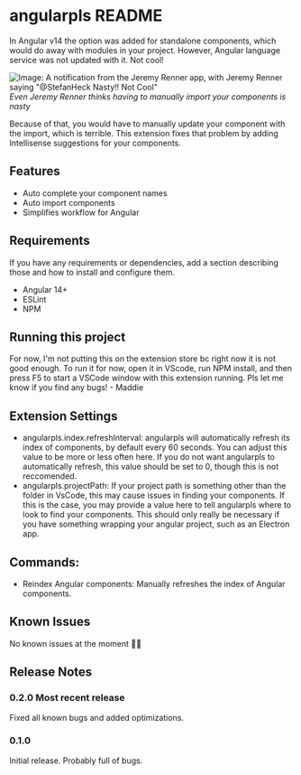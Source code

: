 # angularpls README

In Angular v14 the option was added for standalone components, which would do away with modules in your project. However, Angular language service was not updated with it. Not cool!

![Image: A notification from the Jeremy Renner app, with Jeremy Renner saying "@StefanHeck Nasty!! Not Cool"](https://64.media.tumblr.com/052bda3209119151101d90e323f735f8/b911ea16300852d8-c8/s540x810/b99928d11b07a979d3e6fe0cf6a6c3952635de53.jpg)
*Even Jeremy Renner thinks having to manually import your components is nasty*

Because of that, you would have to manually update your component with the import, which is terrible. This extension fixes that problem by adding Intellisense suggestions for your components.

## Features

- Auto complete your component names
- Auto import components
- Simplifies workflow for Angular

## Requirements

If you have any requirements or dependencies, add a section describing those and how to install and configure them.

- Angular 14+
- ESLint
- NPM

## Running this project

For now, I'm not putting this on the extension store bc right now it is not good enough. To run it for now, open it in VScode, run NPM install, and then press F5 to start a VSCode window with this extension running. Pls let me know if you find any bugs! - Maddie

## Extension Settings

- angularpls.index.refreshInterval: angularpls will automatically refresh its index of components, by default every 60 seconds. You can adjust this value to be more or less often here. If you do not want angularpls to automatically refresh, this value should be set to 0, though this is not reccomended.
- angularpls.projectPath: If your project path is something other than the folder in VsCode, this may cause issues in finding your components. If this is the case, you may provide a value here to tell angularpls where to look to find your components. This should only really be necessary if you have something wrapping your angular project, such as an Electron app.

## Commands:

- Reindex Angular components: Manually refreshes the index of Angular components.

## Known Issues

No known issues at the moment 🏄‍♀️

## Release Notes

### 0.2.0 **Most recent release**

Fixed all known bugs and added optimizations.

### 0.1.0

Initial release. Probably full of bugs.
